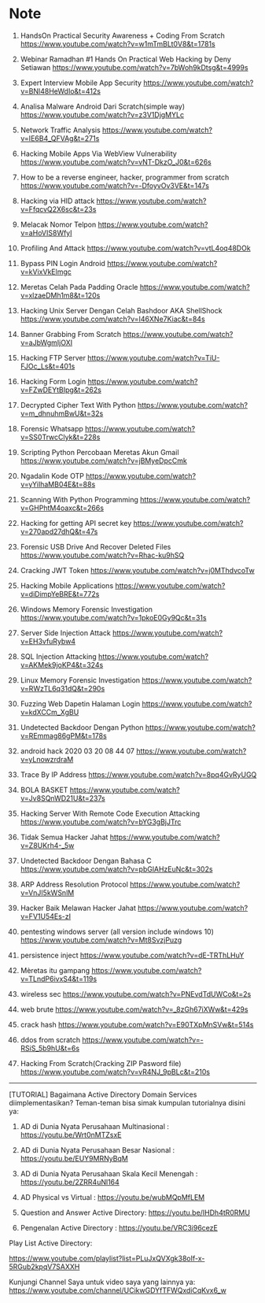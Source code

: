 # Note

1. HandsOn Practical Security Awareness + Coding From Scratch
https://www.youtube.com/watch?v=w1mTmBLt0V8&t=1781s

2. Webinar Ramadhan #1 Hands On Practical Web Hacking by Deny Setiawan
https://www.youtube.com/watch?v=7bWoh9kDtsg&t=4999s

3. Expert Interview Mobile App Security
https://www.youtube.com/watch?v=BNl48HeWdIo&t=412s

4. Analisa Malware Android Dari Scratch(simple way)
https://www.youtube.com/watch?v=z3V1DjgMYLc

5. Network Traffic Analysis
https://www.youtube.com/watch?v=IE6B4_QFVAg&t=271s

6. Hacking Mobile Apps Via WebView Vulnerability
https://www.youtube.com/watch?v=vNT-DkzO_J0&t=626s

7. How to be a reverse engineer, hacker, programmer from scratch
https://www.youtube.com/watch?v=-DfoyvOv3VE&t=147s

8. Hacking via HID attack
https://www.youtube.com/watch?v=FfqcvQ2X6sc&t=23s

9. Melacak Nomor Telpon
https://www.youtube.com/watch?v=aHoVIS8WfyI

10. Profiling And Attack
https://www.youtube.com/watch?v=vtL4oq48DOk

11. Bypass PIN Login Android
https://www.youtube.com/watch?v=kVixVkElmgc

12. Meretas Celah Pada Padding Oracle
https://www.youtube.com/watch?v=xlzaeDMh1m8&t=120s

13. Hacking Unix Server Dengan Celah Bashdoor AKA ShellShock
https://www.youtube.com/watch?v=I46XNe7Kiac&t=84s

14. Banner Grabbing From Scratch
https://www.youtube.com/watch?v=aJbWgmIjOXI

15. Hacking FTP Server
https://www.youtube.com/watch?v=TiU-FJOc_Ls&t=401s

16. Hacking Form Login
https://www.youtube.com/watch?v=FZwDEYtBIpg&t=262s

17. Decrypted Cipher Text With Python
https://www.youtube.com/watch?v=m_dhnuhmBwU&t=32s

18. Forensic Whatsapp
https://www.youtube.com/watch?v=SS0TrwcClyk&t=228s

19. Scripting Python Percobaan Meretas Akun Gmail
https://www.youtube.com/watch?v=jBMyeDpcCmk

20. Ngadalin Kode OTP
https://www.youtube.com/watch?v=yYiIhaMB04E&t=88s

21. Scanning With Python Programming
https://www.youtube.com/watch?v=GHPhtM4oaxc&t=266s

22. Hacking for getting API secret key
https://www.youtube.com/watch?v=270apd27dhQ&t=47s

23. Forensic USB Drive And Recover Deleted Files
https://www.youtube.com/watch?v=Rhac-ku9hSQ

24. Cracking JWT Token
https://www.youtube.com/watch?v=j0MThdvcoTw

25. Hacking Mobile Applications
https://www.youtube.com/watch?v=diDimpYeBRE&t=772s

26. Windows Memory Forensic Investigation
https://www.youtube.com/watch?v=1pkoE0Gy9Qc&t=31s

27. Server Side Injection Attack
https://www.youtube.com/watch?v=EH3vfuRybw4

28. SQL Injection Attacking
https://www.youtube.com/watch?v=AKMek9joKP4&t=324s

29. Linux Memory Forensic Investigation
https://www.youtube.com/watch?v=RWzTL6q31dQ&t=290s

30. Fuzzing Web Dapetin Halaman Login
https://www.youtube.com/watch?v=kdXCCm_XgBU

31. Undetected Backdoor Dengan Python
https://www.youtube.com/watch?v=REmmag86gPM&t=178s

32. android hack 2020 03 20 08 44 07
https://www.youtube.com/watch?v=yLnowzrdraM

33. Trace By IP Address
https://www.youtube.com/watch?v=8pq4GvRyUGQ

34. BOLA BASKET
https://www.youtube.com/watch?v=Jv8SQnWD21U&t=237s

35. Hacking Server With Remote Code Execution Attacking
https://www.youtube.com/watch?v=bYG3gBjJTrc

36. Tidak Semua Hacker Jahat
https://www.youtube.com/watch?v=Z8UKrh4-_5w

37. Undetected Backdoor Dengan Bahasa C
https://www.youtube.com/watch?v=pbGlAHzEuNc&t=302s

38. ARP Address Resolution Protocol
https://www.youtube.com/watch?v=VnJI5kWSnlM

39. Hacker Baik Melawan Hacker Jahat
https://www.youtube.com/watch?v=FV1U54Es-zI

40. pentesting windows server (all version include windows 10)
https://www.youtube.com/watch?v=Mt8SvzjPuzg

41. persistence inject
https://www.youtube.com/watch?v=dE-TRThLHuY

42. Mèretas itu gampang
https://www.youtube.com/watch?v=TLndP6ivxS4&t=119s

43. wireless sec
https://www.youtube.com/watch?v=PNEvdTdUWCo&t=2s

44. web brute
https://www.youtube.com/watch?v=_8zGh67iXWw&t=429s

45. crack hash
https://www.youtube.com/watch?v=E90TXpMnSVw&t=514s

46. ddos from scratch
https://www.youtube.com/watch?v=-RSiS_5b9hU&t=6s

47. Hacking From Scratch(Cracking ZIP Pasword file)
https://www.youtube.com/watch?v=vR4NJ_9pBLc&t=210s

---

[TUTORIAL] Bagaimana Active Directory Domain Services diimplementasikan? Teman-teman bisa simak kumpulan tutorialnya disini ya:

1. AD di Dunia Nyata Perusahaan Multinasional : https://youtu.be/Wrt0nMTZsxE

2. AD di Dunia Nyata Perusahaan Besar Nasional : https://youtu.be/EUY9MRNyBqM

3. AD di Dunia Nyata Perusahaan Skala Kecil Menengah : https://youtu.be/2ZRR4uNl164

4. AD Physical vs Virtual : https://youtu.be/wubMQpMfLEM

5. Question and Answer Active Directory: https://youtu.be/IHDh4tR0RMU

6. Pengenalan Active Directory : https://youtu.be/VRC3i96cezE

Play List Active Directory:

https://www.youtube.com/playlist?list=PLuJxQVXgk38oIf-x-5RGub2kpqV7SAXXH

Kunjungi Channel Saya untuk video saya yang lainnya ya:
https://www.youtube.com/channel/UCikwGDYfTFWQxdiCqKvx6_w
